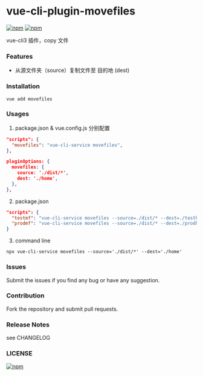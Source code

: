 vue-cli-plugin-movefiles
==========================

[![npm](https://img.shields.io/npm/dm/vue-cli-plugin-movefiles.svg)]()
[![npm](https://img.shields.io/npm/v/vue-cli-plugin-movefiles.svg)]()

vue-cli3 插件，copy 文件

### Features

* 从源文件夹（source）复制文件至 目的地 (dest)

### Installation

```shell
vue add movefiles
```

### Usages

1. package.json & vue.config.js 分别配置
```json
"scripts": {
  "movefiles": "vue-cli-service movefiles",
},

pluginOptions: {
  movefiles: {
    source: './dist/*',
    dest: './home',
  },
},
```

2. package.json
```json
"scripts": {
  "testmf": "vue-cli-service movefiles --source=./dist/* --dest=./testhome",
  "prodmf": "vue-cli-service movefiles --source=./dist/* --dest=./prodhome",
}
```

3. command line
```shell
npx vue-cli-service movefiles --source='./dist/*' --dest='./home'
```

### Issues

Submit the issues if you find any bug or have any suggestion.

### Contribution

Fork the repository and submit pull requests.

### Release Notes

see CHANGELOG

### LICENSE

[![npm](https://img.shields.io/npm/l/vue-cli-plugin-movefiles.svg)]()

